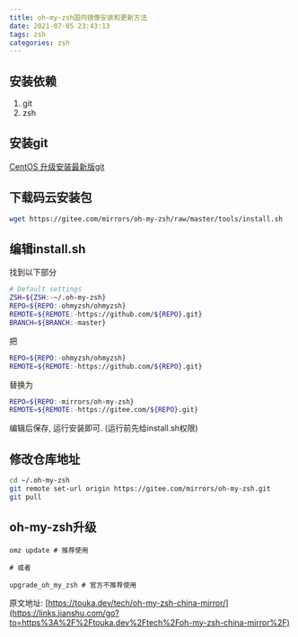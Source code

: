 ```yaml
---
title: oh-my-zsh国内镜像安装和更新方法
date: 2021-07-05 23:43:13
tags: zsh
categories: zsh
---
```


## 安装依赖

1. git
2. zsh



## 安装git

[CentOS 升级安装最新版git](https://iogogogo.gitee.io/2020/09/01/soft-install-git/)



## 下载码云安装包

```sh
wget https://gitee.com/mirrors/oh-my-zsh/raw/master/tools/install.sh
```



## 编辑install.sh

找到以下部分

```sh
# Default settings
ZSH=${ZSH:-~/.oh-my-zsh}
REPO=${REPO:-ohmyzsh/ohmyzsh}
REMOTE=${REMOTE:-https://github.com/${REPO}.git}
BRANCH=${BRANCH:-master}
```

把

```sh
REPO=${REPO:-ohmyzsh/ohmyzsh}
REMOTE=${REMOTE:-https://github.com/${REPO}.git}
```

替换为

```sh
REPO=${REPO:-mirrors/oh-my-zsh}
REMOTE=${REMOTE:-https://gitee.com/${REPO}.git}
```

编辑后保存, 运行安装即可. (运行前先给install.sh权限)



## 修改仓库地址

```bash
cd ~/.oh-my-zsh
git remote set-url origin https://gitee.com/mirrors/oh-my-zsh.git
git pull
```



## oh-my-zsh升级

```shell
omz update # 推荐使用

# 或者

upgrade_oh_my_zsh # 官方不推荐使用
```



原文地址: [https://touka.dev/tech/oh-my-zsh-china-mirror/](https://links.jianshu.com/go?to=https%3A%2F%2Ftouka.dev%2Ftech%2Foh-my-zsh-china-mirror%2F)



